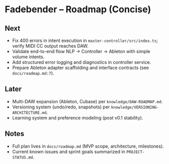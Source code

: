 # Fadebender – Roadmap (Concise)

## Next
- Fix 400 errors in intent execution in `master-controller/src/index.ts`; verify MIDI CC output reaches DAW.
- Validate end-to-end flow NLP → Controller → Ableton with simple volume intents.
- Add structured error logging and diagnostics in controller service.
- Prepare Ableton adapter scaffolding and interface contracts (see `docs/roadmap.md:7`).

## Later
- Multi-DAW expansion (Ableton, Cubase) per `knowledge/DAW-ROADMAP.md`.
- Versioning system (undo/redo, snapshots) per `knowledge/VERSIONING-ARCHITECTURE.md`.
- Learning system and preference modeling (post v0.1 stability).

## Notes
- Full plan lives in `docs/roadmap.md` (MVP scope, architecture, milestones).
- Current known issues and sprint goals summarized in `PROJECT-STATUS.md`.

